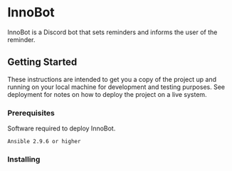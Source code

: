 # InnoBot 

InnoBot is a Discord bot that sets reminders and informs the user of the reminder.

## Getting Started

These instructions are intended to get you a copy of the project up and running on your local machine for development and testing purposes. See deployment for notes on how to deploy the project on a live system.

### Prerequisites

Software required to deploy InnoBot.

```
Ansible 2.9.6 or higher
```

### Installing


